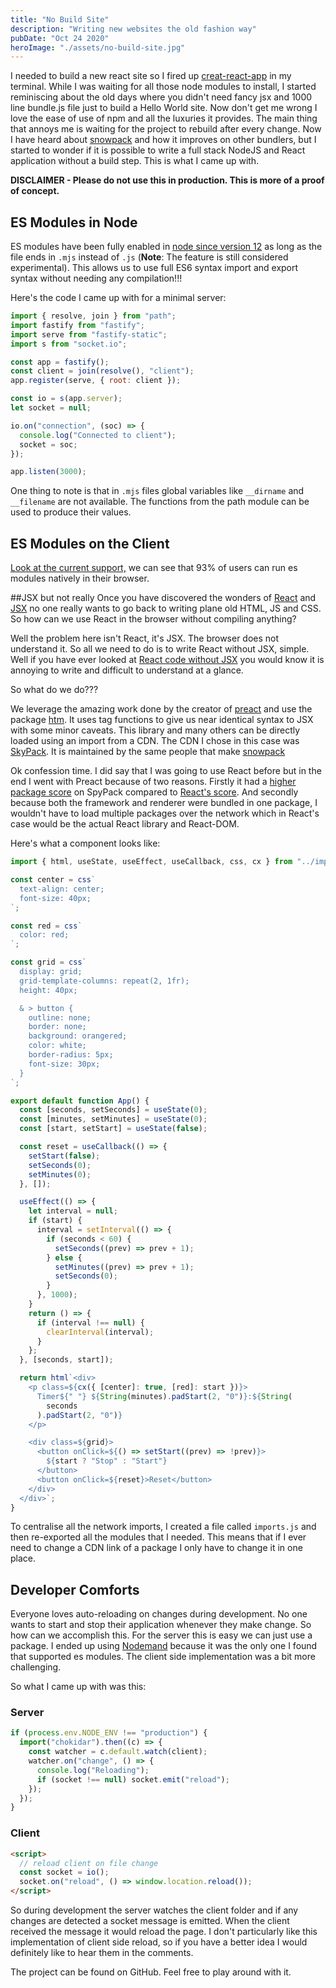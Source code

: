 ```yaml
---
title: "No Build Site"
description: "Writing new websites the old fashion way"
pubDate: "Oct 24 2020"
heroImage: "./assets/no-build-site.jpg"
---
```


I needed to build a new react site so I fired up [creat-react-app](https://github.com/facebook/create-react-app) in my terminal. While I was waiting for all those node modules to install, I started reminiscing about the old days where you didn't need fancy jsx and 1000 line bundle.js file just to build a Hello World site. Now don't get me wrong I love the ease of use of npm and all the luxuries it provides. The main thing that annoys me is waiting for the project to rebuild after every change. Now I have heard about [snowpack](https://github.com/snowpackjs/snowpack) and how it improves on other bundlers, but I started to wonder if it is possible to write a full stack NodeJS and React application without a build step. This is what I came up with.

**DISCLAIMER - Please do not use this in production. This is more of a proof of concept.**

## ES Modules in Node

ES modules have been fully enabled in [node since version 12](https://nodejs.org/dist/latest-v12.x/docs/api/esm.html) as long as the file ends in `.mjs` instead of `.js` (**Note**: The feature is still considered experimental). This allows us to use full ES6 syntax import and export syntax without needing any compilation!!!

Here's the code I came up with for a minimal server:

```javascript
import { resolve, join } from "path";
import fastify from "fastify";
import serve from "fastify-static";
import s from "socket.io";

const app = fastify();
const client = join(resolve(), "client");
app.register(serve, { root: client });

const io = s(app.server);
let socket = null;

io.on("connection", (soc) => {
  console.log("Connected to client");
  socket = soc;
});

app.listen(3000);
```

One thing to note is that in `.mjs` files global variables like `__dirname` and `__filename` are not available. The functions from the path module can be used to produce their values.

## ES Modules on the Client

[Look at the current support,](https://caniuse.com/?search=JavaScript%20modules%20via%20script%20tag) we can see that 93% of users can run es modules natively in their browser.

##JSX but not really
Once you have discovered the wonders of [React](https://github.com/facebook/react) and [JSX](https://reactjs.org/docs/introducing-jsx.html) no one really wants to go back to writing plane old HTML, JS and CSS. So how can we use React in the browser without compiling anything?

Well the problem here isn't React, it's JSX. The browser does not understand it. So all we need to do is to write React without JSX, simple. Well if you have ever looked at [React code without JSX](https://reactjs.org/docs/react-without-jsx.html) you would know it is annoying to write and difficult to understand at a glance.

So what do we do???

We leverage the amazing work done by the creator of [preact](https://github.com/preactjs/preact) and use the package [htm](https://github.com/developit/htm). It uses tag functions to give us near identical syntax to JSX with some minor caveats. This library and many others can be directly loaded using an import from a CDN. The CDN I chose in this case was [SkyPack](https://www.skypack.dev). It is maintained by the same people that make [snowpack](https://github.com/snowpackjs/snowpack)

Ok confession time. I did say that I was going to use React before but in the end I went with Preact because of two reasons. Firstly it had a [higher package score](https://www.skypack.dev/view/preact) on SpyPack compared to [React's score](https://www.skypack.dev/view/react). And secondly because both the framework and renderer were bundled in one package, I wouldn't have to load multiple packages over the network which in React's case would be the actual React library and React-DOM.

Here's what a component looks like:

```javascript
import { html, useState, useEffect, useCallback, css, cx } from "../imports.js";

const center = css`
  text-align: center;
  font-size: 40px;
`;

const red = css`
  color: red;
`;

const grid = css`
  display: grid;
  grid-template-columns: repeat(2, 1fr);
  height: 40px;

  & > button {
    outline: none;
    border: none;
    background: orangered;
    color: white;
    border-radius: 5px;
    font-size: 30px;
  }
`;

export default function App() {
  const [seconds, setSeconds] = useState(0);
  const [minutes, setMinutes] = useState(0);
  const [start, setStart] = useState(false);

  const reset = useCallback(() => {
    setStart(false);
    setSeconds(0);
    setMinutes(0);
  }, []);

  useEffect(() => {
    let interval = null;
    if (start) {
      interval = setInterval(() => {
        if (seconds < 60) {
          setSeconds((prev) => prev + 1);
        } else {
          setMinutes((prev) => prev + 1);
          setSeconds(0);
        }
      }, 1000);
    }
    return () => {
      if (interval !== null) {
        clearInterval(interval);
      }
    };
  }, [seconds, start]);

  return html`<div>
    <p class=${cx({ [center]: true, [red]: start })}>
      Timer${" "} ${String(minutes).padStart(2, "0")}:${String(
        seconds
      ).padStart(2, "0")}
    </p>

    <div class=${grid}>
      <button onClick=${() => setStart((prev) => !prev)}>
        ${start ? "Stop" : "Start"}
      </button>
      <button onClick=${reset}>Reset</button>
    </div>
  </div>`;
}
```

To centralise all the network imports, I created a file called `imports.js` and then re-exported all the modules that I needed. This means that if I ever need to change a CDN link of a package I only have to change it in one place.

## Developer Comforts

Everyone loves auto-reloading on changes during development. No one wants to start and stop their application whenever they make change. So how can we accomplish this. For the server this is easy we can just use a package. I ended up using [Nodemand](https://github.com/makeflow/nodemand#readme) because it was the only one I found that supported es modules. The client side implementation was a bit more challenging.

So what I came up with was this:

### Server

```javascript
if (process.env.NODE_ENV !== "production") {
  import("chokidar").then((c) => {
    const watcher = c.default.watch(client);
    watcher.on("change", () => {
      console.log("Reloading");
      if (socket !== null) socket.emit("reload");
    });
  });
}
```

### Client

```html
<script>
  // reload client on file change
  const socket = io();
  socket.on("reload", () => window.location.reload());
</script>
```

So during development the server watches the client folder and if any changes are detected a socket message is emitted. When the client received the message it would reload the page. I don't particularly like this implementation of client side reload, so if you have a better idea I would definitely like to hear them in the comments.

The project can be found on GitHub. Feel free to play around with it.

<script src="https://tarptaeya.github.io/repo-card/repo-card.js"></script>
<div class="repo-card" data-repo="quintisimo/no-build" data-theme="dark-theme"></div>
